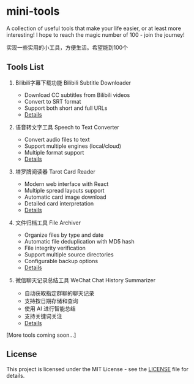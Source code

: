 # mini-tools
A collection of useful tools that make your life easier, or at least more interesting! I hope to reach the magic number of 100 - join the journey!

实现一些实用的小工具，方便生活。希望能到100个

## Tools List

1. Bilibili字幕下载功能
Bilibili Subtitle Downloader
   - Download CC subtitles from Bilibili videos
   - Convert to SRT format
   - Support both short and full URLs
   - [Details](tools/sub_capturer/README.md)

2. 语音转文字工具
Speech to Text Converter
   - Convert audio files to text
   - Support multiple engines (local/cloud)
   - Multiple format support
   - [Details](tools/speech_to_text/README.md)

3. 塔罗牌阅读器
Tarot Card Reader
   - Modern web interface with React
   - Multiple spread layouts support
   - Automatic card image download
   - Detailed card interpretation
   - [Details](tools/tarot_reader/README.md)

4. 文件归档工具
File Archiver
   - Organize files by type and date
   - Automatic file deduplication with MD5 hash
   - File integrity verification
   - Support multiple source directories
   - Configurable backup options
   - [Details](tools/file_archiver/README.md)

5. 微信聊天记录总结工具
WeChat Chat History Summarizer
   - 自动获取指定群聊的聊天记录
   - 支持按日期存储和查询
   - 使用 AI 进行智能总结
   - 支持关键词关注
   - [Details](tools/wechat_summarizer/README.md)

[More tools coming soon...]

## License

This project is licensed under the MIT License - see the [LICENSE](LICENSE) file for details.
